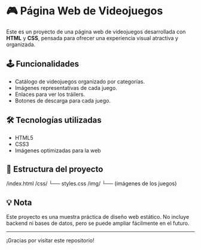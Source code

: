 # 🎮 Página Web de Videojuegos

Este es un proyecto de una página web de videojuegos desarrollada con **HTML** y **CSS**, pensada para ofrecer una experiencia visual atractiva y organizada.

## 🕹️ Funcionalidades

- Catálogo de videojuegos organizado por categorías.
- Imágenes representativas de cada juego.
- Enlaces para ver los tráilers.
- Botones de descarga para cada juego.

## 🛠️ Tecnologías utilizadas

- HTML5
- CSS3
- Imágenes optimizadas para la web

## 📁 Estructura del proyecto

/index.html
/css/
└── styles.css
/img/
└── (imágenes de los juegos)


## 💡 Nota

Este proyecto es una muestra práctica de diseño web estático. No incluye backend ni bases de datos, pero se puede ampliar fácilmente en el futuro.

---

¡Gracias por visitar este repositorio!

